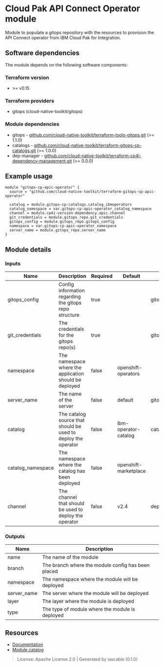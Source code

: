 # Cloud Pak API Connect Operator module

Module to populate a gitops repository with the resources to provision the API Connect operator from IBM Cloud Pak for Integration.


## Software dependencies

The module depends on the following software components:

### Terraform version

- \>= v0.15

### Terraform providers


- gitops (cloud-native-toolkit/gitops)

### Module dependencies


- gitops - [github.com/cloud-native-toolkit/terraform-tools-gitops.git](https://github.com/cloud-native-toolkit/terraform-tools-gitops.git) (>= 1.1.0)
- catalogs - [github.com/cloud-native-toolkit/terraform-gitops-cp-catalogs.git](https://github.com/cloud-native-toolkit/terraform-gitops-cp-catalogs.git) (>= 1.0.0)
- dep-manager - [github.com/cloud-native-toolkit/terraform-cp4i-dependency-management.git](https://github.com/cloud-native-toolkit/terraform-cp4i-dependency-management.git) (>= 0.0.0)

## Example usage

```hcl
module "gitops-cp-apic-operator" {
  source = "github.com/cloud-native-toolkit/terraform-gitops-cp-apic-operator"

  catalog = module.gitops-cp-catalogs.catalog_ibmoperators
  catalog_namespace = var.gitops-cp-apic-operator_catalog_namespace
  channel = module.cp4i-version-dependency.apic.channel
  git_credentials = module.gitops_repo.git_credentials
  gitops_config = module.gitops_repo.gitops_config
  namespace = var.gitops-cp-apic-operator_namespace
  server_name = module.gitops_repo.server_name
}

```

## Module details

### Inputs

| Name | Description | Required | Default | Source |
|------|-------------|---------|----------|--------|
| gitops_config | Config information regarding the gitops repo structure | true |  | gitops.gitops_config |
| git_credentials | The credentials for the gitops repo(s) | true |  | gitops.git_credentials |
| namespace | The namespace where the application should be deployed | false | openshift-operators |  |
| server_name | The name of the server | false | default | gitops.server_name |
| catalog | The catalog source that should be used to deploy the operator | false | ibm-operator-catalog | catalogs.catalog_ibmoperators |
| catalog_namespace | The namespace where the catalog has been deployed | false | openshift-marketplace |  |
| channel | The channel that should be used to deploy the operator | false | v2.4 | dep-manager.apic.channel |

### Outputs

| Name | Description |
|------|-------------|
| name | The name of the module |
| branch | The branch where the module config has been placed |
| namespace | The namespace where the module will be deployed |
| server_name | The server where the module will be deployed |
| layer | The layer where the module is deployed |
| type | The type of module where the module is deployed |

## Resources

- [Documentation](https://operate.cloudnativetoolkit.dev)
- [Module catalog](https://modules.cloudnativetoolkit.dev)

> License: Apache License 2.0 | Generated by iascable (0.1.0)
